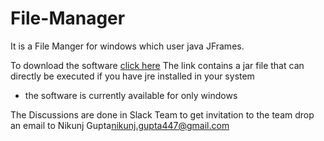 # File-Manager
It is a File Manger for windows which user java JFrames.

To download the software [click here](https://drive.google.com/file/d/0B16zR0Sm3nlbeFJNdDFMb0xwam8/view?usp=sharing)
  The link contains a jar file that can directly be executed if you have jre installed in your system
  
  * the software is currently available for only windows

The Discussions are done in Slack Team
  to get invitation to the team drop an email to <a name="name"></a>Nikunj Gupta<nikunj.gupta447@gmail.com>
